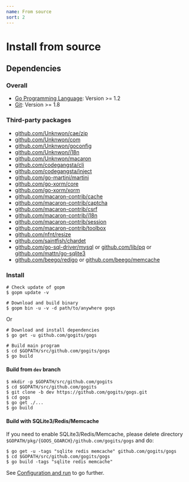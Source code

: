 ```yaml
---
name: From source
sort: 2
---
```


# Install from source

## Dependencies

### Overall

- [Go Programming Language](http://golang.org): Version >= 1.2
- [Git](http://git-scm.com): Version >= 1.8


### Third-party packages

- [github.com/Unknwon/cae/zip](https://github.com/Unknwon/cae)
- [github.com/Unknwon/com](https://github.com/Unknwon/com)
- [github.com/Unknwon/goconfig](https://github.com/Unknwon/goconfig)
- [github.com/Unknwon/i18n](https://github.com/Unknwon/i18n)
- [github.com/Unknwon/macaron](https://github.com/Unknwon/macaron)
- [github.com/codegangsta/cli](https://github.com/codegangsta/cli)
- [github.com/codegangsta/inject](https://github.com/codegangsta/inject)
- [github.com/go-martini/martini](https://github.com/go-martini/martini)
- [github.com/go-xorm/core](http://github.com/go-xorm/core)
- [github.com/go-xorm/xorm](http://github.com/go-xorm/xorm)
- [github.com/macaron-contrib/cache](https://github.com/macaron-contrib/cache)
- [github.com/macaron-contrib/captcha](https://github.com/macaron-contrib/captcha)
- [github.com/macaron-contrib/csrf](https://github.com/macaron-contrib/csrf)
- [github.com/macaron-contrib/i18n](https://github.com/macaron-contrib/i18n)
- [github.com/macaron-contrib/session](https://github.com/macaron-contrib/session)
- [github.com/macaron-contrib/toolbox](https://github.com/macaron-contrib/toolbox)
- [github.com/nfnt/resize](https://github.com/nfnt/resize)
- [github.com/saintfish/chardet](https://github.com/saintfish/chardet)
- [github.com/go-sql-driver/mysql](https://github.com/go-sql-driver/mysql) or [github.com/lib/pq](https://github.com/lib/pq) or [github.com/mattn/go-sqlite3](https://github.com/mattn/go-sqlite3)
- [github.com/beego/redigo](https://github.com/beego/redigo) or [github.com/beego/memcache](https://github.com/beego/memcache)

### Install

```
# Check update of gopm
$ gopm update -v

# Download and build binary
$ gopm bin -u -v -d path/to/anywhere gogs
```

Or

```
# Download and install dependencies
$ go get -u github.com/gogits/gogs

# Build main program
$ cd $GOPATH/src/github.com/gogits/gogs
$ go build
```

#### Build from `dev` branch

```
$ mkdir -p $GOPATH/src/github.com/gogits
$ cd $GOPATH/src/github.com/gogits
$ git clone -b dev https://github.com/gogits/gogs.git
$ cd gogs
$ go get ./...
$ go build
```

#### Build with SQLite3/Redis/Memcache

If you need to enable SQLite3/Redis/Memcache, please delete directory `$GOPATH/pkg/{GOOS_GOARCH}/github.com/gogits/gogs` and do:

```
$ go get -u -tags "sqlite redis memcache" github.com/gogits/gogs
$ cd $GOPATH/src/github.com/gogits/gogs
$ go build -tags "sqlite redis memcache"
```

See [Configuration and run](configuration_and_run.md) to go further.
